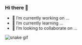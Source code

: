 ### Hi there 👋


- 🔭 I’m currently working on ...
- 🌱 I’m currently learning ...
- 👯 I’m looking to collaborate on ...

![snake gif](https://github.com/gustavogouveiaaa/gustavogouveiaaa/blob/output/github-contribution-grid-snake.svg)
